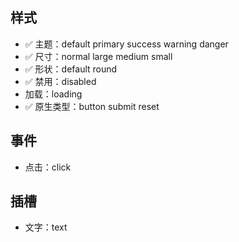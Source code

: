 ## 样式

- ✅ 主题：default primary success warning danger
- ✅ 尺寸：normal large medium small
- ✅ 形状：default round
- ✅ 禁用：disabled
- 加载：loading
- ✅ 原生类型：button submit reset

## 事件

- 点击：click

## 插槽

- 文字：text
